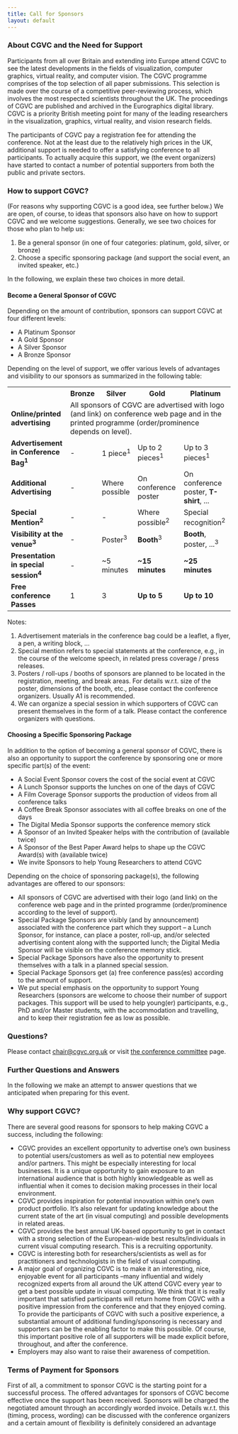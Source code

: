 ```yaml
---
title: Call for Sponsors
layout: default
---
```


### About CGVC and the Need for Support

Participants from all over Britain and extending into Europe attend CGVC to see the latest developments in the fields of visualization, computer graphics, virtual reality, and computer vision. The CGVC programme comprises of the top selection of all paper submissions. This selection is made over the course of a competitive peer-reviewing process, which involves the most respected scientists throughout the UK. The proceedings of CGVC are published and archived in the Eurographics digital library. CGVC is a priority British meeting point for many of the leading researchers in the visualization, graphics, virtual reality, and vision research fields.

The participants of CGVC pay a registration fee for attending the conference. Not at the least due to the relatively high prices in the UK, additional support is needed to offer a satisfying conference to all participants. To actually acquire this support, we (the event organizers) have started to contact a number of potential supporters from both the public and private sectors.

### How to support CGVC?

(For reasons why supporting CGVC is a good idea, see further below.)
We are open, of course, to ideas that sponsors also have on how to support CGVC and we welcome suggestions. Generally, we see two choices for those who plan to help us:

1. Be a general sponsor (in one of four categories: platinum, gold, silver, or bronze)
1. Choose a specific sponsoring package (and support the social event, an invited speaker, etc.)

In the following, we explain these two choices in more detail.

#### Become a General Sponsor of CGVC

Depending on the amount of contribution, sponsors can support CGVC at four
different levels:

- A Platinum Sponsor
- A Gold Sponsor
- A Silver Sponsor
- A Bronze Sponsor

Depending on the level of support, we offer various levels of advantages and
visibility to our sponsors as summarized in the following table:

<table class="sponsor-level mb-3">
  <tr>
    <th></th>
    <th>Bronze</th>
    <th>Silver</th>
    <th>Gold</th>
    <th>Platinum</th>
  </tr>
  <tr>
    <td><b>Online/printed advertising</b></td>
    <td colspan="4">All sponsors of CGVC are advertised with logo (and link) on conference web page and in the printed programme (order/prominence depends on level).</td>
  </tr>
  <tr>
    <td><b>Advertisement in Conference Bag<sup>1</sup></b></td>
    <td>-</td>
    <td>1 piece<sup>1</sup></td>
    <td>Up to 2 pieces<sup>1</sup></td>
    <td>Up to 3 pieces<sup>1</sup></td>
  </tr>
  <tr>
    <td><b>Additional Advertising</b></td>
    <td>-</td>
    <td>Where possible</td>
    <td>On conference poster</td>
    <td>On conference poster, <b>T-shirt</b>, ...</td>
  </tr>
  <tr>
    <td><b>Special Mention<sup>2</sup></b></td>
    <td>-</td>
    <td>-</td>
    <td>Where possible<sup>2</sup></td>
    <td>Special recognition<sup>2</sup></td>
  </tr>
  <tr>
    <td><b>Visibility at the venue<sup>3</sup></b></td>
    <td>-</td>
    <td>Poster<sup>3</sup></td>
    <td><b>Booth</b><sup>3</sup></td>
    <td><b>Booth</b>, poster, ...<sup>3</sup></td>
  </tr>
  <tr>
    <td><b>Presentation in special session<sup>4</sup></b></td>
    <td>-</td>
    <td>~5 minutes</td>
    <td><b>~15 minutes</b></td>
    <td><b>~25 minutes</b></td>
  </tr>
  <tr>
    <td><b>Free conference Passes</b></td>
    <td>1</td>
    <td>3</td>
    <td><b>Up to 5</b></td>
    <td><b>Up to 10</b></td>
  </tr>
</table>

Notes:

1. Advertisement materials in the conference bag could be a leaflet, a flyer, a pen, a writing block, …
1. Special mention refers to special statements at the conference, e.g., in the
   course of the welcome speech, in related press coverage / press releases.
1. Posters / roll-ups / booths of sponsors are planned to be located in the
   registration, meeting, and break areas. For details w.r.t. size of the poster,
   dimensions of the booth, etc., please contact the conference organizers.
   Usually A1 is recommended.
1. We can organize a special session in which supporters of CGVC can present
   themselves in the form of a talk. Please contact the conference organizers
   with questions.

#### Choosing a Specific Sponsoring Package

In addition to the option of becoming a general sponsor of CGVC, there is also an opportunity to support the conference by sponsoring one or more specific part(s) of the event:

- A Social Event Sponsor covers the cost of the social event at CGVC
- A Lunch Sponsor supports the lunches on one of the days of CGVC
- A Film Coverage Sponsor supports the production of videos from all conference talks
- A Coffee Break Sponsor associates with all coffee breaks on one of the days
- The Digital Media Sponsor supports the conference memory stick
- A Sponsor of an Invited Speaker helps with the contribution of (available twice)
- A Sponsor of the Best Paper Award helps to shape up the CGVC Award(s) with (available twice)
- We invite Sponsors to help Young Researchers to attend CGVC

Depending on the choice of sponsoring package(s), the following advantages are offered to our sponsors:

- All sponsors of CGVC are advertised with their logo (and link) on the conference web page and in the printed programme (order/prominence according to the level of support).
- Special Package Sponsors are visibly (and by announcement) associated with the conference part which they support – a Lunch Sponsor, for instance, can place a poster, roll-up, and/or selected advertising content along with the supported lunch; the Digital Media Sponsor will be visible on the conference memory stick.
- Special Package Sponsors have also the opportunity to present themselves with a talk in a planned special session.
- Special Package Sponsors get (a) free conference pass(es) according to the amount of support.
- We put special emphasis on the opportunity to support Young Researchers (sponsors are welcome to choose their number of support packages. This support will be used to help young(er) participants, e.g., PhD and/or Master students, with the accommodation and travelling, and to keep their registration fee as low as possible.

### Questions?

Please contact [chair@cgvc.org.uk](mailto:chair@cgvc.org.uk) or visit [the conference committee](../CGVC2020/committee) page.

### Further Questions and Answers

In the following we make an attempt to answer questions that we anticipated when preparing for this event.

### Why support CGVC?

There are several good reasons for sponsors to help making CGVC a success,
including the following:

- CGVC provides an excellent opportunity to advertise one’s own business to potential users/customers as well as to potential new employees and/or partners. This might be especially interesting for local businesses. It is a unique opportunity to gain exposure to an international audience that is both highly knowledgeable as well as influential when it comes to decision making processes in their local environment.
- CGVC provides inspiration for potential innovation within one’s own product portfolio. It’s also relevant for updating knowledge about the current state of the art (in visual computing) and possible developments in related areas.
- CGVC provides the best annual UK-based opportunity to get in contact with a strong selection of the European-wide best results/individuals in current visual computing research. This is a recruiting opportunity.
- CGVC is interesting both for researchers/scientists as well as for practitioners and technologists in the field of visual computing.
- A major goal of organizing CGVC is to make it an interesting, nice, enjoyable event for all participants –many influential and widely recognized experts from all around the UK attend CGVC every year to get a best possible update in visual computing. We think that it is really important that satisfied participants will return home from CGVC with a positive impression from the conference and that they enjoyed coming. To provide the participants of CGVC with such a positive experience, a substantial amount of additional funding/sponsoring is necessary and supporters can be the enabling factor to make this possible. Of course, this important positive role of all supporters will be made explicit before, throughout, and after the conference.
- Employers may also want to raise their awareness of competition.

### Terms of Payment for Sponsors

First of all, a commitment to sponsor CGVC is the starting point for a successful process. The offered advantages for sponsors of CGVC become effective once the support has been received. Sponsors will be charged the negotiated amount through an accordingly worded invoice. Details w.r.t. this (timing, process, wording) can be discussed with the conference organizers and a certain amount of flexibility is definitely considered an advantage
